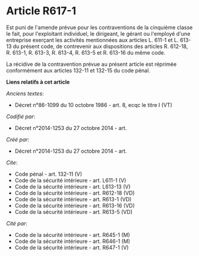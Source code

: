 # Article R617-1

Est puni de l'amende prévue pour les contraventions de la cinquième classe le fait, pour l'exploitant individuel, le
dirigeant, le gérant ou l'employé d'une entreprise exerçant les activités mentionnées aux articles L. 611-1 et L. 613-13 du
présent code, de contrevenir aux dispositions des articles R. 612-18, R. 613-1, R. 613-3, R. 613-4, R. 613-5 et R. 613-16 du
même code. 

La récidive de la contravention prévue au présent article est réprimée conformément aux articles 132-11 et 132-15 du code
pénal.

**Liens relatifs à cet article**

_Anciens textes_:

  - Décret n°86-1099 du 10 octobre 1986 - art. 8, ecqc le titre I (VT)

_Codifié par_:

  - Décret n°2014-1253 du 27 octobre 2014 - art.

_Créé par_:

  - Décret n°2014-1253 du 27 octobre 2014 - art.

_Cite_:

  - Code pénal - art. 132-11 (V)
  - Code de la sécurité intérieure - art. L611-1 (V)
  - Code de la sécurité intérieure - art. L613-13 (V)
  - Code de la sécurité intérieure - art. R612-18 (VD)
  - Code de la sécurité intérieure - art. R613-1 (VD)
  - Code de la sécurité intérieure - art. R613-16 (VD)
  - Code de la sécurité intérieure - art. R613-5 (VD)

_Cité par_:

  - Code de la sécurité intérieure - art. R645-1 (M)
  - Code de la sécurité intérieure - art. R646-1 (M)
  - Code de la sécurité intérieure - art. R647-1 (V)
